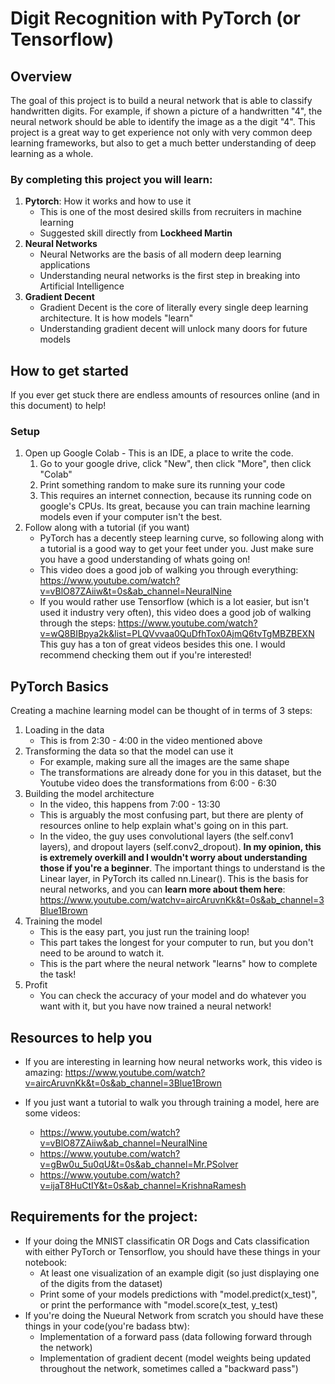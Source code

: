 
# Digit Recognition with PyTorch (or Tensorflow)

## Overview
The goal of this project is to build a neural network that is able to classify handwritten digits. For example, if shown a picture of a handwritten "4", the neural network should be able to identify the image as a the digit "4". This project is a great way to get experience not only with very common deep learning frameworks, but also to get a much better understanding of deep learning as a whole.

### By completing this project you will learn:
1. **Pytorch**: How it works and how to use it
	* This is one of the most desired skills from recruiters in machine learning
	* Suggested skill directly from **Lockheed Martin**
2. **Neural Networks**
	* Neural Networks are the basis of all modern deep learning applications
	* Understanding neural networks is the first step in breaking into Artificial Intelligence
3. **Gradient Decent**
	* Gradient Decent is the core of literally every single deep learning architecture. It is how models "learn"
	* Understanding gradient decent will unlock many doors for future models
## How to get started

If you ever get stuck there are endless amounts of resources online (and in this document) to help!

### Setup
1. Open up Google Colab - This is an IDE, a place to write the code.
	1. Go to your google drive, click "New", then click "More", then click "Colab"
	2. Print something random to make sure its running your code
	3. This requires an internet connection, because its running code on google's CPUs. Its great, because you can train machine learning models even if your computer isn't the best.
2. Follow along with a tutorial (if you want)
	* PyTorch has a decently steep learning curve, so following along with a tutorial is a good way to get your feet under you. Just make sure you have a good understanding of whats going on!
	* This video does a good job of walking you through everything: https://www.youtube.com/watch?v=vBlO87ZAiiw&t=0s&ab_channel=NeuralNine
	* If you would rather use Tensorflow (which is a lot easier, but isn't used it industry very often), this video does a good job of walking through the steps: https://www.youtube.com/watch?v=wQ8BIBpya2k&list=PLQVvvaa0QuDfhTox0AjmQ6tvTgMBZBEXN This guy has a ton of great videos besides this one. I would recommend checking them out if you're interested!

## PyTorch Basics

Creating a machine learning model can be thought of in terms of 3 steps:
1. Loading in the data
	* This is from 2:30 - 4:00 in the video mentioned above
2. Transforming the data so that the model can use it
	* For example, making sure all the images are the same shape
	* The transformations are already done for you in this dataset, but the Youtube video does the transformations from 6:00 - 6:30 
3. Building the model architecture
	* In the video, this happens from 7:00 - 13:30
	* This is arguably the most confusing part, but there are plenty of resources online to help explain what's going on in this part.
	* In the video, the guy uses convolutional layers (the self.conv1 layers),  and dropout layers (self.conv2_dropout). **In my opinion, this is extremely overkill and I wouldn't worry about understanding those if you're a beginner**. The important things to understand is the Linear layer, in PyTorch its called nn.Linear(). This is the basis for neural networks, and you can **learn more about them here**: https://www.youtube.com/watchv=aircAruvnKk&t=0s&ab_channel=3Blue1Brown 
4. Training the model
	* This is the easy part, you just run the training loop! 
	* This part takes the longest for your computer to run, but you don't need to be around to watch it.
	* This is the part where the neural network "learns" how to complete the task!
5. Profit
	* You can check the accuracy of your model and do whatever you want with it, but you have now trained a neural network! 

## Resources to help you

* If you are interesting in learning how neural networks work, this video is amazing: https://www.youtube.com/watch?v=aircAruvnKk&t=0s&ab_channel=3Blue1Brown

* If you just want a tutorial to walk you through training a model, here are some videos:
	* https://www.youtube.com/watch?v=vBlO87ZAiiw&ab_channel=NeuralNine
	* https://www.youtube.com/watch?v=gBw0u_5u0qU&t=0s&ab_channel=Mr.PSolver
	* https://www.youtube.com/watch?v=ijaT8HuCtIY&t=0s&ab_channel=KrishnaRamesh


## Requirements for the project:
* If your doing the MNIST classificatin OR Dogs and Cats classification with either PyTorch or Tensorflow, you should have these things in your notebook:
	* At least one visualization of an example digit (so just displaying one of the digits from the dataset)
	* Print some of your models predictions with "model.predict(x_test)", or print the performance with "model.score(x_test, y_test)
* If you're doing the Nueural Network from scratch you should have these things in your code(you're badass btw):
	* Implementation of a forward pass (data following forward through the network)
	* Implementation of gradient decent (model weights being updated throughout the network, sometimes called a "backward pass")
